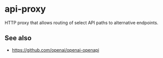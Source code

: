 # api-proxy

HTTP proxy that allows routing of select API paths to alternative endpoints.

## See also

- https://github.com/openai/openai-openapi
